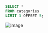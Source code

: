 ```sql
SELECT *
FROM categories
LIMIT 3 OFFSET 5;
```
![image](https://user-images.githubusercontent.com/122670933/220981002-e6d69f6c-3074-414d-81b8-a5a268ceb0c3.png)
